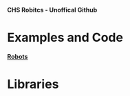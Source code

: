 <strong>CHS Robitcs - Unoffical Github </strong>
<br>
<h1>Examples and Code</h1>

  <a href="https://github.com/CHS-robotics/Robots"><strong>Robots</strong>
</a>
<br>
<h1>Libraries</h1>
